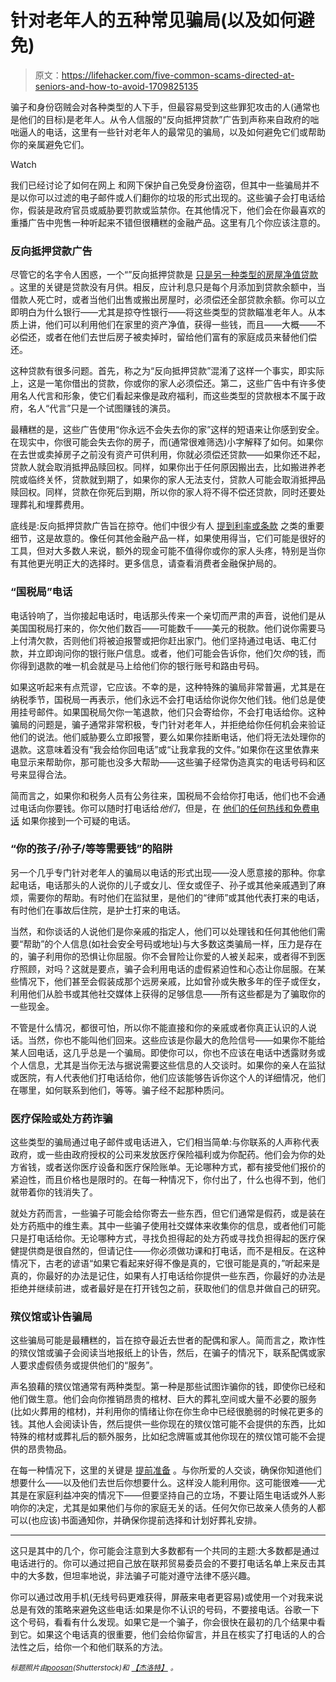 # 针对老年人的五种常见骗局(以及如何避免)

> 原文：<https://lifehacker.com/five-common-scams-directed-at-seniors-and-how-to-avoid-1709825135>

骗子和身份窃贼会对各种类型的人下手，但最容易受到这些罪犯攻击的人(通常也是他们的目标)是老年人。从令人信服的“反向抵押贷款”广告到声称来自政府的咄咄逼人的电话，这里有一些针对老年人的最常见的骗局，以及如何避免它们或帮助你的亲属避免它们。

Watch

我们已经讨论了如何在网上 和网下保护自己免受身份盗窃，但其中一些骗局并不是以你可以过滤的电子邮件或人们翻你的垃圾的形式出现的。这些骗子会打电话给你，假装是政府官员或威胁要罚款或监禁你。在其他情况下，他们会在你最喜欢的重播广告中兜售一种听起来不错但很糟糕的金融产品。这里有几个你应该注意的。

### 反向抵押贷款广告

尽管它的名字令人困惑，一个“”反向抵押贷款是 [只是另一种类型的房屋净值贷款](http://www.consumer.ftc.gov/articles/0192-reverse-mortgages) 。这里的关键是贷款没有月供。相反，应计利息只是每个月添加到贷款余额中，当借款人死亡时，或者当他们出售或搬出房屋时，必须偿还全部贷款余额。你可以立即明白为什么银行——尤其是掠夺性银行——将这些类型的贷款瞄准老年人。从本质上讲，他们可以利用他们在家里的资产净值，获得一些钱，而且——大概——不必偿还，或者在他们去世后房子被卖掉时，留给他们富有的家庭成员来替他们偿还。

这种贷款有很多问题。首先，称之为“反向抵押贷款”混淆了这样一个事实，即实际上，这是一笔你借出的贷款，你或你的家人必须偿还。第二，这些广告中有许多使用名人代言和形象，使它们看起来像是政府福利，而这些类型的贷款根本不属于政府，名人“代言”只是一个试图赚钱的演员。

最糟糕的是，这些广告使用“你永远不会失去你的家”这样的短语来让你感到安全。在现实中，你很可能会失去你的房子，而(通常很难筛选)小字解释了如何。如果你在去世或卖掉房子之前没有资产可供利用，你就必须偿还贷款——如果你还不起，贷款人就会取消抵押品赎回权。同样，如果你出于任何原因搬出去，比如搬进养老院或临终关怀，贷款就到期了，如果你的家人无法支付，贷款人可能会取消抵押品赎回权。同样，贷款在你死后到期，所以你的家人将不得不偿还贷款，同时还要处理葬礼和埋葬费用。

底线是:反向抵押贷款广告旨在掠夺。他们中很少有人 [提到利率或条款](http://consumerist.com/2015/06/04/no-surprise-here-cfpb-finds-reverse-mortgage-ads-create-false-impressions/) 之类的重要细节，这是故意的。像任何其他金融产品一样，如果使用得当，它们可能是很好的工具，但对大多数人来说，额外的现金可能不值得你或你的家人头疼，特别是当你有其他更光明正大的选择时。更多信息，请查看消费者金融保护局的。

### “国税局”电话

电话铃响了，当你接起电话时，电话那头传来一个亲切而严肃的声音，说他们是从美国国税局打来的，你欠他们数百——可能数千——美元的税款。他们说你需要马上付清欠款，否则他们将被迫报警或把你赶出家门。他们坚持通过电话、电汇付款，并立即询问你的银行账户信息。或者，他们可能会告诉你，他们欠*你*的钱，而你得到退款的唯一机会就是马上给他们你的银行账号和路由号码。

如果这听起来有点荒谬，它应该。不幸的是，这种特殊的骗局非常普遍，尤其是在纳税季节，国税局一再表示，他们永远不会打电话给你说你欠他们钱。他们总是使用挂号邮件。如果国税局欠你一笔退款，他们只会寄给你，不会打电话给你。这种骗局的问题是，骗子通常非常积极，专门针对老年人，并拒绝给你任何机会来验证他们的说法。他们威胁要么立即报警，要么如果你挂断电话，他们将无法处理你的退款。这意味着没有“我会给你回电话”或“让我拿我的文件。”如果你在这里依靠来电显示来帮助你，那可能也没多大帮助——这些骗子经常伪造真实的电话号码和区号来显得合法。

简而言之，如果你和税务人员有公务往来，国税局不会给你打电话，他们也不会通过电话向你要钱。你可以随时打电话给*他们*，但是，在 [他们的任何热线和免费电话](http://www.irs.gov/Businesses/Small-Businesses-&-Self-Employed/IRS-Hotlines-and-Toll-Free-Numbers) 如果你接到一个可疑的电话。

### “你的孩子/孙子/等等需要钱”的陷阱

另一个几乎专门针对老年人的骗局以电话的形式出现——没人愿意接的那种。你拿起电话，电话那头的人说你的儿子或女儿、侄女或侄子、孙子或其他亲戚遇到了麻烦，需要你的帮助。有时他们在监狱里，是他们的“律师”或其他代表打来的电话，有时他们在事故后住院，是护士打来的电话。

当然，和你谈话的人说他们是你亲戚的指定人，他们可以处理钱和任何其他他们需要“帮助”的个人信息(如社会安全号码或地址)与大多数这类骗局一样，压力是存在的，骗子利用你的恐惧让你屈服。你不会冒险让你爱的人被关起来，或者得不到医疗照顾，对吗？这就是要点，骗子会利用电话的虚假紧迫性和心态让你屈服。在某些情况下，他们甚至会假装成那个远房亲戚，比如曾孙或失散多年的侄子或侄女，利用他们从脸书或其他社交媒体上获得的足够信息——所有这些都是为了骗取你的一些现金。

不管是什么情况，都很可怕，所以你不能直接和你的亲戚或者你真正认识的人说话。当然，你也不能叫他们回来。这些应该是你最大的危险信号——如果你不能给某人回电话，这几乎总是一个骗局。即使你可以，你也不应该在电话中透露财务或个人信息，尤其是当你无法与据说需要这些信息的人交谈时。如果你的亲人在监狱或医院，有人代表他们打电话给你，他们应该能够告诉你这个人的详细情况，他们在哪里，如何联系到他们，等等。骗子经不起那种质问。

### 医疗保险或处方药诈骗

这些类型的骗局通过电子邮件或电话进入，它们相当简单:与你联系的人声称代表政府，或一些由政府授权的公司来发放医疗保险福利或为你配药。他们会为你的处方省钱，或者送你医疗设备和医疗保险账单。无论哪种方式，都有接受他们报价的紧迫性，而且价格也是限时的。在每一种情况下，你付出了，什么也得不到，他们就带着你的钱消失了。

就处方药而言，一些骗子可能会给你寄去一些东西，但它们通常是假药，或是装在处方药瓶中的维生素。其中一些骗子使用社交媒体来收集你的信息，或者他们可能只是打电话给你。无论哪种方式，寻找负担得起的处方药或寻找负担得起的医疗保健提供商是很自然的，但请记住——你必须做功课和打电话，而不是相反。在这种情况下，古老的谚语“如果它看起来好得不像是真的，它很可能是真的，”听起来是真的，你最好的办法是记住，如果有人打电话给你提供一些东西，你最好的办法是拒绝并继续前进，或者最好是在打开钱包之前，获取他们的信息并做自己的研究。

### 殡仪馆或讣告骗局

这些骗局可能是最糟糕的，旨在掠夺最近去世者的配偶和家人。简而言之，欺诈性的殡仪馆或骗子会阅读当地报纸上的讣告，然后，在骗子的情况下，联系配偶或家人要求虚假债务或提供他们的“服务”。

声名狼藉的殡仪馆通常有两种类型。第一种是那些试图诈骗你的钱，即使你已经和他们做生意。他们会向你推销昂贵的棺材、巨大的葬礼空间或大量不必要的服务(比如火葬用的棺材)，并利用你的情绪让你在你生命中已经很脆弱的时候花更多的钱。其他人会阅读讣告，然后提供一些你现在的殡仪馆可能不会提供的东西，比如特殊的棺材或葬礼后的额外服务，比如纪念牌匾或其他你现在的殡仪馆可能不会提供的昂贵物品。

在每一种情况下，这里的关键是 [提前准备](https://lifehacker.com/how-do-i-prepare-for-the-death-of-a-family-member-5988635) 。与你所爱的人交谈，确保你知道他们想要什么——以及他们去世后你想要什么。这样没人能利用你。这可能很难——尤其是在家庭利益冲突的情况下——但要坚持自己的立场，不要让陌生电话或外人影响你的决定，尤其是如果他们与你的家庭无关的话。任何欠你已故亲人债务的人都可以(也应该)书面通知你，并确保你提前选择和计划好葬礼安排。

* * *

这只是其中的几个，你可能会注意到大多数都有一个共同的主题:大多数都是通过电话进行的。你可以通过把自己放在联邦贸易委员会的不要打电话名单上来反击其中的大多数，但坦率地说，非法骗子可能对遵守法律不感兴趣。

你可以通过改用手机(无线号码更难获得，屏蔽来电者更容易)或使用一个对我来说总是有效的策略来避免这些电话:如果是你不认识的号码，不要接电话。谷歌一下这个号码，看看有什么发现。如果它是一个骗子，你会很快在最初的几个结果中看到它。如果这个电话真的很重要，他们会给你留言，并且在核实了打电话的人的合法性之后，给你一个和他们联系的方法。

<small>*标题照片由*</small>[<small>*poosan*</small>](http://www.shutterstock.com/pic-143040442/stock-photo-people-who-cheat-the-old-people.html?src=AIT9suiaKIxa2u3O8HYQ2Q-1-29)<small>*(Shutterstock)和*</small> [<small>*【杰洛特】*</small>](http://pixabay.com/en/background-course-abstract-pattern-784384/) <small>*。*</small>